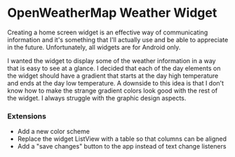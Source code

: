 # OpenWeatherMap Weather Widget

Creating a home screen widget is an effective way of communicating information and it's something that I'll actually use and be able to appreciate in the future. Unfortunately, all widgets are for Android only.

I wanted the widget to display some of the weather information in a way that is easy to see at a glance. I decided that each of the day elements on the widget should have a gradient that starts at the day high temperature and ends at the day low temperature. A downside to this idea is that I don't know how to make the strange gradient colors look good with the rest of the widget. I always struggle with the graphic design aspects. 

<!-- This weather API only provides 5 days of weather compared to the 7 in [my other weather widget](https://ehanover.github.io/project/weatherwidget-darksky) -->

### Extensions
* Add a new color scheme
* Replace the widget ListView with a table so that columns can be aligned
* Add a "save changes" button to the app instead of text change listeners
